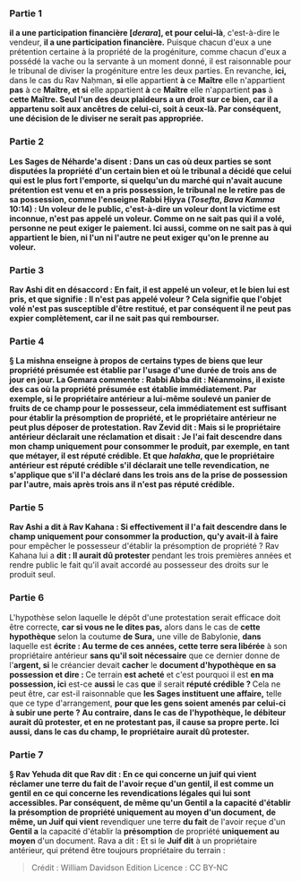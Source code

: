 
### Partie 1
<b>il a une participation financière [<i>derara</i>], et pour celui-là</b>, c'est-à-dire le vendeur, <b>il a une participation financière.</b> Puisque chacun d'eux a une prétention certaine à la propriété de la progéniture, comme chacun d'eux a possédé la vache ou la servante à un moment donné, il est raisonnable pour le tribunal de diviser la progéniture entre les deux parties. En revanche, <b>ici,</b> dans le cas du Rav Naḥman, <b>si</b> elle appartient <b>à</b> ce <b>Maître</b> elle n'appartient <b>pas</b> à ce <b>Maître, et si</b> elle appartient <b>à</b> ce <b>Maître</b> elle n'appartient <b>pas</b> à <b>cette <b>Maître. </b> Seul l'un des deux plaideurs a un droit sur ce bien, car il a appartenu soit aux ancêtres de celui-ci, soit à ceux-là. Par conséquent, une décision de le diviser ne serait pas appropriée.

### Partie 2
Les Sages <b>de Néharde'a disent : </b> Dans un cas où deux parties se sont disputées la propriété d'un certain bien et où le tribunal a décidé que celui qui est le plus fort l'emporte, <b>si quelqu'un du marché</b> qui n'avait aucune prétention <b>est venu et en a pris possession,</b> le tribunal <b>ne le retire pas de sa possession, comme l'enseigne Rabbi Ḥiyya</b> (<i>Tosefta</i>, <i>Bava Kamma</i> 10:14) : <b>Un voleur de</b> le <b>public,</b> c'est-à-dire un voleur dont la victime est inconnue, <b>n'est pas appelé un voleur.</b> Comme on ne sait pas qui il a volé, personne ne peut exiger le paiement. Ici aussi, comme on ne sait pas à qui appartient le bien, ni l'un ni l'autre ne peut exiger qu'on le prenne au voleur.

### Partie 3
<b>Rav Ashi dit</b> en désaccord : <b>En fait,</b> il <b>est appelé un voleur,</b> et le bien lui est pris, <b>et que</b> signifie : Il <b>n'est pas appelé voleur ?</b> Cela signifie <b>que</b> l'objet volé n'est <b>pas susceptible d'être restitué,</b> et par conséquent il ne peut pas expier complètement, car il ne sait pas qui rembourser.

### Partie 4
§ La mishna enseigne à propos de certains types de biens que <b>leur propriété présumée</b> est établie par l'usage d'une durée de <b>trois ans de jour en jour.</b> La Gemara commente : <b>Rabbi Abba dit :</b> Néanmoins, il existe des cas où la propriété présumée est établie immédiatement. Par exemple, <b>si</b> le propriétaire antérieur a <b>lui-même soulevé un panier de fruits</b> de ce champ <b>pour</b> le possesseur, cela <b>immédiatement est</b> suffisant pour établir la <b>présomption</b> de propriété, et le propriétaire antérieur ne peut plus déposer de protestation. <b>Rav Zevid dit : Mais si</b> le propriétaire antérieur <b>déclarait une réclamation et disait : Je l'ai fait descendre</b> dans mon champ uniquement <b>pour</b> consommer le <b>produit,</b> par exemple, en tant que métayer, il est <b>réputé crédible. Et que</b> <i>halakha</i>, que le propriétaire antérieur est réputé crédible s'il déclarait une telle revendication, <b>ne s'applique</b> que s'il l'a déclaré <b>dans les trois</b> ans de la prise de possession par l'autre, <b>mais après trois</b> ans il n'est <b>pas</b> réputé crédible.

### Partie 5
<b>Rav Ashi a dit à Rav Kahana : Si</b> effectivement il l'a <b>fait descendre</b> dans le champ uniquement <b>pour</b> consommer la <b>production, qu'y avait-il</b> à faire</b> pour empêcher le possesseur d'établir la présomption de propriété ? Rav Kahana lui a <b>dit : Il aurait dû protester</b> pendant les trois premières années et rendre public le fait qu'il avait accordé au possesseur des droits sur le produit seul.

### Partie 6
L'hypothèse selon laquelle le dépôt d'une protestation serait efficace doit être correcte, <b>car si vous ne le dites pas,</b> alors dans le cas de <b>cette hypothèque</b> selon la coutume <b>de Sura,</b> une ville de Babylonie, <b>dans</b> laquelle est <b>écrite : Au terme de ces années, cette terre sera libérée</b> à son propriétaire antérieur <b>sans qu'il soit nécessaire</b> que ce dernier donne de l'<b>argent, si</b> le créancier devait <b>cacher</b> le <b>document d'hypothèque en sa possession et dire : </b> Ce terrain <b>est acheté</b> et c'est pourquoi il est <b>en ma possession, ici</b> est-ce <b>aussi</b> le cas <b>que</b> il serait <b>réputé crédible ? </b> Cela ne peut être, car est-il raisonnable que <b>les Sages instituent une affaire,</b> telle que ce type d'arrangement, <b>pour que les gens <b>soient amenés par celui-ci à</b> subir <b>une perte ? Au contraire,</b> dans le cas de l'hypothèque, le débiteur <b>aurait dû protester,</b> et en ne protestant pas, il cause sa propre perte. <b>Ici aussi,</b> dans le cas du champ, le propriétaire <b>aurait dû protester.</b>

### Partie 7
§ <b>Rav Yehuda dit</b> que <b>Rav dit :</b> En ce qui concerne <b>un juif qui vient</b> réclamer une terre <b>du fait</b> de l'avoir reçue d'un <b>gentil, il est comme un gentil</b> en ce qui concerne les revendications légales qui lui sont accessibles. Par conséquent, <b>de même qu'un Gentil a</b> la capacité d'établir la <b>présomption</b> de propriété <b>uniquement au moyen</b> d'un document, de même, un Juif qui vient</b> revendiquer une terre <b>du fait</b> de l'avoir reçue d'un <b>Gentil a</b> la capacité d'établir la <b>présomption</b> de propriété <b>uniquement au moyen</b> d'un document. Rava a dit : Et si</b> le <b>Juif dit</b> à un propriétaire antérieur, qui prétend être toujours propriétaire du terrain :

>Crédit : William Davidson Edition
>Licence : CC BY-NC